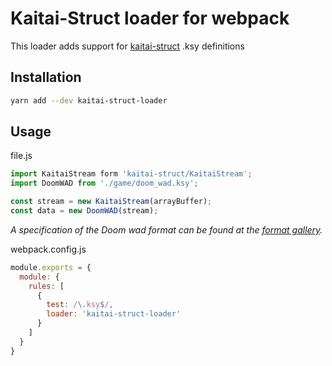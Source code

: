 # Kaitai-Struct loader for webpack
This loader adds support for [kaitai-struct](https://kaitai.io) .ksy definitions

## Installation

```sh
yarn add --dev kaitai-struct-loader
```

## Usage

file.js

```js
import KaitaiStream form 'kaitai-struct/KaitaiStream';
import DoomWAD from './game/doom_wad.ksy';

const stream = new KaitaiStream(arrayBuffer);
const data = new DoomWAD(stream);
```
*A specification of the Doom wad format can be found at the [format gallery](http://formats.kaitai.io/doom_wad/index.html).*

webpack.config.js
```js
module.exports = {
  module: {
    rules: [
      {
        test: /\.ksy$/,
        loader: 'kaitai-struct-loader'
      }
    ]
  }
}
```
